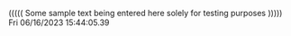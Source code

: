 ((((( Some sample text being entered here solely for testing purposes ))))) Fri 06/16/2023 15:44:05.39
